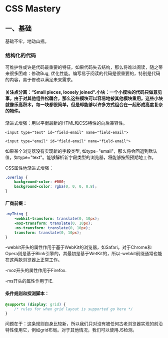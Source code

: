 # CSS Mastery

## 一、基础

基础不牢，地动山摇。

### 结构化的代码

可维护性或许是代码最重要的特征。如果代码失去结构，那么将难以阅读，随之带来很多困难：修改Bug, 优化性能。编写易于阅读的代码是很重要的，特别是代码的内容，易于修改以满足未来需求。

#### 关注点分离：“Small pieces, loosely joined".小块：一个小模块的代码只做意见事。由于对其他组件松耦合，那么这些模块可以容易地被其他模块重用。这些小块就像乐高积木，每一块都很简单，但是却能够以许多方式组合在一起形成高度复杂的物件。

渐进式增强：用以平衡最新的HTML和CSS特性的向后兼容性。

```markup
<input type="text" id="field-email" name="field-email">
```

```markup
<input type="email" id="field-email" name="field-email">
```

如果某个浏览器没有实现新的字段类型, 如type="email"，那么将会回退到默认值，如type="text"。能够解析新字段类型的浏览器，将能够按照预期地工作。

CSS属性地渐进式增强：

```css
.overlay {
    background-color: #000;
    background-color: rgba(0, 0, 0, 0.8);
}
```

#### 厂商前缀：

```css
.myThing {
    -webkit-transform: translate(0, 10px);
    -moz-transform: translate(0, 10px);
    -ms-transform: translate(0, 10px);
    transform: translate(0, 10px);
}
```

-webkit开头的属性作用于基于WebKit的浏览器，如Safari。对于Chrome和Opera则是基于Blink引擎的，其最初是基于WetKit的，所以-webkit前缀通常也能在这两款浏览器上正常工作。

-moz开头的属性作用于Firefox.

-ms开头的属性作用于IE.

#### 条件规则和探测脚本：

```css
@supports (display: grid) {
    /* rules for when grid layout is supported go here */
}
```

问题在于：这条规则自身比较新，所以我们只对没有被任何古老浏览器实现的前沿特性使用它，例如grid布局。对于其他情况，我们可以使用JS检测。

